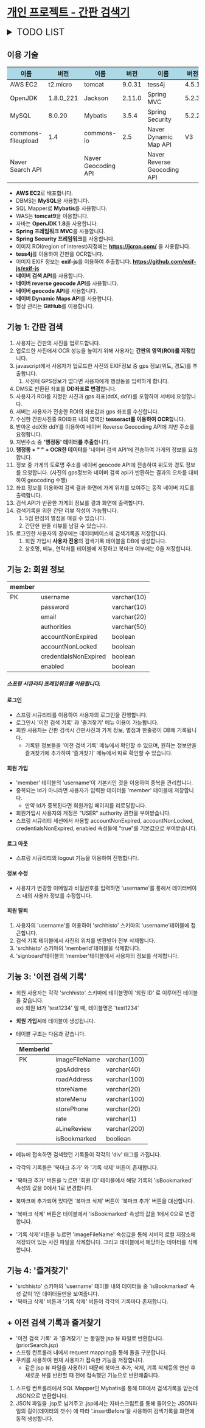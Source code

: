 # [개인 프로젝트 - 간판 검색기](http://jutabi.com)

<details markdown="1">
<summary style="font-size: 1.5rem">TODO LIST</summary>
<div markdown="1">

- (○) 다이어그램 그리기 
- (○) 블로그에 개발상황 연재하기
- (○) 스프링 프레임워크 사용
- (○) AWS EC2로 서비스 (ubuntu 18.04)
- (○) Tomcat 으로 Web Server
- (○) Github Private Repository 버전 관리
- (○) DB 적용 (MySQL)
- (○) 커넥션 풀 공부
- (○) Mybatis 적용
- (△) HTML, CSS 클린코드화
- (○) 이미지 파일 업로드
- (○) 로그인 기능
- (○) 검색기록 테이블 생성, 삭제
- (○) 검색기록 생성
- (○) 검색기록 보기
- (○) 검색기록 삭제
- (○) 즐겨찾기 보기
- (○) 즐겨찾기 추가
- (○) 이미지 OCR
- (○) 이미지 크롭
- (○) 이미지 크롭시 원본과 비율 일치
- (○) 별점 기능 추가
- (○) 한줄평 기능 추가
- (○) EXIF GPS 정보 추출
- (○) 네이버 reverse geocoding API
- (○) 가게 정보 네이버 검색 API로 요청
- (○) 네이버 Dynamic Map API
- (○) 이미지 테이블 삭제시 이미지도 삭제
- (○) 이미지 업로드하지 않고 제출 예외처리
- (○) 간판의 영역을 지정하지 않고 제출 예외처리
- (○) OCR 결과 없을 때 예외처리
- (○) 검색 API 반환 값에 정보 없을 때 예외처리
- (○) 'starbucks coffee'로 검색시 결과가 안나오는 현상 예외처리
- (○) GPS 정보 없을 때 예외처리 (reverse geocoding 쿼리문 없을 때)
- (○) 사진에 GPS 정보가 없다면 행정동을 입력하는 input태그 생성, 처리
- (○) 로그인에 Spring Security 적용
- (○) 예제 이미지 선택 가능
- (○) SSL 적용
- (X) 검색기록 페이징
- ----------------추가 항목----------------
- (○) 포트폴리오 블로그 생성
- (○) 개인프로젝트 설명 페이지 작성
- (X) 실사용자 전용 설명 (Web Page or Video)
- (○) 이력서 pdf version
- (f) 북마크, 즐겨찾기 스크롤 위치 저장
- (X) 하드코딩된 db로그인 정보 암호화
- (X) 댓글 기능
- (X) 점주 메뉴 생성
- (X) Docker

</div>
</details>

## 이용 기술
<table>
    <thead>
    <tr bgcolor="#add8e6">
        <th>이름</th> <th>버전</th> <th>이름</th> <th>버전</th> <th>이름</th> <th>버전</th>
    </tr>
    </thead>
    <tbody>
    <tr>
        <td>AWS EC2 </td> <td>t2.micro</td>
        <td>tomcat </td> <td>9.0.31</td>
        <td>tess4j </td> <td>4.5.1</td>
    </tr>
    <tr>
        <td>OpenJDK </td> <td>1.8.0_221</td>
        <td>Jackson </td> <td>2.11.0</td>
        <td>Spring MVC </td> <td>5.2.3</td>
    </tr>
    <tr>
        <td>MySQL </td> <td>8.0.20</td>
        <td>Mybatis </td> <td>3.5.4</td>
        <td>Spring Security </td> <td>5.2.2</td>
    </tr>
    <tr>
        <td>commons-fileupload </td> <td>1.4</td>
        <td>commons-io </td> <td>2.5</td>
        <td>Naver Dynamic Map API</td> <td>V3</td>
    </tr>
    <tr>
        <td>Naver Search API </td> <td></td>
        <td>Naver Geocoding API </td> <td></td>
        <td>Naver Reverse Geocoding API</td> <td></td>
    </tr>
    </tbody>
</table>

- **AWS EC2**로 배포합니다.
- DBMS는 **MySQL**을 사용합니다.
- SQL Mapper로 **Mybatis**를 사용합니다.
- WAS는 **tomcat9**을 이용합니다.
- 자바는 **OpenJDK 1.8**을 사용합니다.
- **Spring 프레임워크 MVC**를 사용합니다.
- **Spring Security 프레임워크**를 사용합니다.
- 이미지 ROI(region of interest)지정에는 **https://jcrop.com/** 을 사용합니다.
- **tess4j**를 이용하여 간판을 OCR합니다.
- 이미지 EXIF 정보는 **exif-js**를 이용하여 추출합니다. **https://github.com/exif-js/exif-js**
- **네이버 검색 API**를 사용합니다.
- **네이버 reverse geocode API**를 사용합니다.
- **네이버 geocode API**를 사용합니다.
- **네이버 Dynamic Maps API**를 사용합니다.
- 형상 관리는 **GitHub**를 이용합니다.

## 기능 1: 간판 검색
1. 사용자는 간판의 사진을 업로드합니다.
2. 업로드한 사진에서 OCR 성능을 높이기 위해 사용자는 **간판의 영역(ROI)를 지정**합니다.
3. javascript에서 사용자가 업로드한 사진의 EXIF정보 중 gps 정보(위도, 경도)를 추출합니다.
    1. 사진에 GPS정보가 없다면 사용자에게 행정동을 입력하게 합니다.
4. DMS로 반환된 좌표를 **DD좌표로 변경**합니다.
5. 사용자가 ROI를 지정한 사진과 gps 좌표(ddX, ddY)를 포함하여 서버에 요청합니다.
6. 서버는 사용자가 전송한 ROI의 좌표값과 gps 좌표를 수신합니다.
7. 수신한 간판사진중 ROI좌표 내의 영역만 **tesseract를 이용하여 OCR**합니다.
8. 받아온 ddX와 ddY를 이용하여 네이버 Reverse Geocoding API에 지번 주소를 요청합니다.
9. 지번주소 중 **'행정동' 데이터를 추출**합니다.
10. **행정동 + " " + OCR한 데이터**를 '네이버 검색 API'에 전송하여 가게의 정보를 요청합니다.
11. 정보 중 가게의 도로명 주소를 네이버 geocode API에 전송하여 위도와 경도 정보를 요청합니다.
(사진의 gps정보와 네이버 검색 api가 반환하는 결과의 오차를 대비하여 geocoding 수행)
12. 좌표 정보를 이용하여 검색 결과 화면에 가게 위치를 보여주는 동적 네이버 지도를 출력합니다.
13. 검색 API가 반환한 가게의 정보를 결과 화면에 출력합니다.
14. 검색기록을 위한 간단 리뷰 작성이 가능합니다.
    1. 5점 만점의 별점을 매길 수 있습니다.
    2. 간단한 한줄 리뷰를 남길 수 있습니다.
15. 로그인한 사용자의 경우에는 데이터베이스에 검색기록을 저장합니다.
    1. 회원 가입시 **사용자 전용**의 검색기록 테이블을 DB에 생성합니다.
    2. 상호명, 메뉴, 연락처를 테이블에 저장하고 북마크 여부에는 0을 저장합니다.

## 기능 2: 회원 정보
<table>
<thread>
    <tr>
        <th>member</th>
    </tr>
</thread>
<tbody>
    <tr>
        <td>PK</td><td>username</td><td>varchar(10)</td>
    </tr>
    <tr>
        <td></td><td>password</td><td>varchar(10)</td>
    </tr>
    <tr>
        <td></td><td>email</td><td>varchar(20)</td>
    </tr>
    <tr>
        <td></td><td>authorities</td><td>varchar(50)</td>
    </tr>
    <tr>
        <td></td><td>accountNonExpired</td><td>boolean</td>
    </tr>
    <tr>
        <td></td><td>accountNonLocked</td><td>boolean</td>
    </tr>
    <tr>
        <td></td><td>credentialsNonExpired</td><td>boolean</td>
    </tr>
    <tr>
        <td></td><td>enabled</td><td>boolean</td>
    </tr>
</tbody>
</table>

##### **스프링 시큐리티 프레임워크**를 이용합니다.

#### 로그인
- 스프링 시큐리티를 이용하여 사용자의 로그인을 진행합니다.
- 로그인시 '이전 검색 기록' 과 '즐겨찾기' 메뉴 이용이 가능합니다.
- 회원 사용자는 간판 검색시 간판사진과 가게 정보, 별점과 한줄평이 DB에 기록됩니다.
    - 기록된 정보들을 '이전 검색 기록' 메뉴에서 확인할 수 있으며, 원하는 정보만을 즐겨찾기에
    추가하여 '즐겨찾기' 메뉴에서 따로 확인할 수 있습니다.
#### 회원 가입
- 'member' 테이블의 'username'이 기본키인 것을 이용하여 중복을 관리합니다.
- 중복되는 Id가 아니라면 사용자가 입력한 데이터를 'member' 테이블에 저장합니다.
    - 만약 Id가 중복된다면 회원가입 페이지를 리로딩합니다.
- 회원가입시 사용자의 계정은 "USER" authority 권한을 부여받습니다.
- 스프링 시큐리티 세션에서 사용할 accountNonExpired, accountNonLocked, 
credentialsNonExpired, enabled 속성들에 "true"를 기본값으로 부여받습니다.
#### 로그 아웃
- 스프링 시큐리티의 logout 기능을 이용하여 진행합니다.
#### 정보 수정
- 사용자가 변경할 이메일과 비밀번호를 입력하면 'username'를 통해서 데이터베이스 내의
사용자 정보를 수정합니다.
#### 회원 탈퇴
1. 사용자의 'username'를 이용하여 'srchhisto' 스키마의 'username'테이블에 접근합니다.
2. 검색 기록 테이블에서 사진의 위치를 반환받아 전부 삭제합니다.
3. 'srchhisto' 스키마의 'memberId'테이블을 삭제합니다.
4. 'signboard'테이블의 'member'테이블에서 사용자의 정보를 삭제합니다.

## 기능 3: '이전 검색 기록'
- 회원 사용자는 각각 'srchhisto' 스키마에 테이블명이 '회원 ID' 로 이루어진 테이블을 갖습니다.  
ex) 회원 Id가 'test1234' 일 때, 테이블명은 'test1234'
- **회원 가입시**에 테이블이 생성됩니다.
- 테이블 구조는 다음과 같습니다.
    <table>
        <thead>
        <tr>
            <th>MemberId</th>
        </tr>
        </thead>
        <tbody>
        <tr>
            <td>PK</td><td>imageFileName</td><td>varchar(100)</td>
        </tr>
        <tr>
            <td></td><td>gpsAddress</td><td>varchar(40)</td>
        </tr>
        <tr>
            <td></td><td>roadAddress</td><td>varchar(100)</td>
        </tr>
        <tr>
            <td></td><td>storeName</td><td>varchar(20)</td>
        </tr>
        <tr>
            <td></td><td>storeMenu</td><td>varchar(100)</td>
        </tr>
        <tr>
            <td></td><td>storePhone</td><td>varchar(20)</td>
        </tr>
        <tr>
            <td></td><td>rate</td><td>varchar(1)</td>
        </tr>
        <tr>
            <td></td><td>aLineReview</td><td>varchar(200)</td>
        </tr>
        <tr>
            <td></td><td>isBookmarked</td><td>booliean</td>
        </tr>
        </tbody>
    </table>
    
- 메뉴에 접속하면 검색했던 기록들이 각각의 'div' 태그를 가집니다.
- 각각의 기록들은 '북마크 추가' 와 '기록 삭제' 버튼이 존재합니다.
- '북마크 추가' 버튼을 누르면 '회원 ID' 테이블에서 해당 기록의 'isBookmarked' 
속성의 값을 0에서 1로 변경합니다.
- 북마크에 추가되어 있다면 '북마크 삭제' 버튼이 '북마크 추가' 버튼을 대신합니다.
- '북마크 삭제' 버튼은 테이블에서 'isBookmarked' 속성의 값을 1에서 0으로 변경합니다.
- '기록 삭제'버튼을 누르면 'imageFileName' 속성값을 통해 서버의 로컬 저장소에 저장되어 있는
사진 파일을 삭제합니다. 그리고 테이블에서 해당하는 데이터를 삭제합니다.
## 기능 4: '즐겨찾기'
- 'srchhisto' 스키마의 'username' 테이블 내의 데이터들 중 'isBookmarked' 속성 값이 1인
데이터들만을 보여줍니다.
- '북마크 삭제' 버튼과 '기록 삭제' 버튼이 각각의 기록마다 존재합니다.

## + 이전 검색 기록과 즐겨찾기
- '이전 검색 기록' 과 '즐겨찾기' 는 동일한 jsp 뷰 파일로 반환합니다. (priorSearch.jsp)
- 스프링 컨트롤러 내에서 request mapping을 통해 둘을 구분합니다.
- 쿠키를 사용하여 현재 사용자가 접속한 기능을 저장합니다.
    - 같은 jsp 뷰 파일을 사용하기 때문에 북마크 추가, 삭제, 기록 삭제등의 연산 후
    새로운 뷰를 반환할 때 전에 접속했던 기능으로 반환해줍니다.
1. 스프링 컨트롤러에서 SQL Mapper인 Mybatis를 통해 DB에서 검색기록을 받는데 JSON으로 변환합니다.
2. JSON 파일을 .jsp로 넘겨주고 .jsp에서는 자바스크립트를 통해 들어오는 JSON파일의 길이(데이터의 갯수)
에 따라 '.insertBefore'을 사용하여 검색기록을 화면에 동적 생성합니다.
